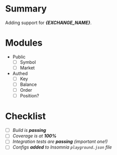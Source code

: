 # Summary

Adding support for ***{EXCHANGE_NAME}***.

# Modules

  - Public
    - [ ] Symbol
    - [ ] Market
  - Authed
    - [ ] Key
    - [ ] Balance
    - [ ] Order
    - [ ] Position?

# Checklist

 - [ ] _Build is **passing**_
 - [ ] _Coverage is at **100%**_
 - [ ] _Integration tests  are **passing** (*important one!*)_
 - [ ] _Configs **added** to Insomnia `playground.json` file_
